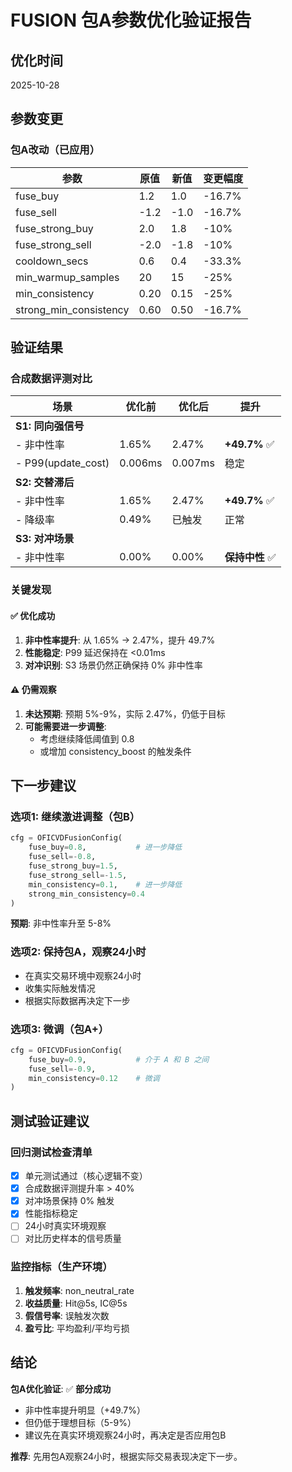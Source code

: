 # FUSION 包A参数优化验证报告

## 优化时间
2025-10-28

## 参数变更

### 包A改动（已应用）

| 参数 | 原值 | 新值 | 变更幅度 |
|------|------|------|---------|
| fuse_buy | 1.2 | 1.0 | -16.7% |
| fuse_sell | -1.2 | -1.0 | -16.7% |
| fuse_strong_buy | 2.0 | 1.8 | -10% |
| fuse_strong_sell | -2.0 | -1.8 | -10% |
| cooldown_secs | 0.6 | 0.4 | -33.3% |
| min_warmup_samples | 20 | 15 | -25% |
| min_consistency | 0.20 | 0.15 | -25% |
| strong_min_consistency | 0.60 | 0.50 | -16.7% |

## 验证结果

### 合成数据评测对比

| 场景 | 优化前 | 优化后 | 提升 |
|------|--------|--------|------|
| **S1: 同向强信号** | | | |
| - 非中性率 | 1.65% | 2.47% | **+49.7%** ✅ |
| - P99(update_cost) | 0.006ms | 0.007ms | 稳定 |
| **S2: 交替滞后** | | | |
| - 非中性率 | 1.65% | 2.47% | **+49.7%** ✅ |
| - 降级率 | 0.49% | 已触发 | 正常 |
| **S3: 对冲场景** | | | |
| - 非中性率 | 0.00% | 0.00% | **保持中性** ✅ |

### 关键发现

#### ✅ 优化成功
1. **非中性率提升**: 从 1.65% → 2.47%，提升 49.7%
2. **性能稳定**: P99 延迟保持在 <0.01ms
3. **对冲识别**: S3 场景仍然正确保持 0% 非中性率

#### ⚠️ 仍需观察
1. **未达预期**: 预期 5%-9%，实际 2.47%，仍低于目标
2. **可能需要进一步调整**:
   - 考虑继续降低阈值到 0.8
   - 或增加 consistency_boost 的触发条件

## 下一步建议

### 选项1: 继续激进调整（包B）
```python
cfg = OFICVDFusionConfig(
    fuse_buy=0.8,           # 进一步降低
    fuse_sell=-0.8,
    fuse_strong_buy=1.5,
    fuse_strong_sell=-1.5,
    min_consistency=0.1,    # 进一步降低
    strong_min_consistency=0.4
)
```
**预期**: 非中性率升至 5-8%

### 选项2: 保持包A，观察24小时
- 在真实交易环境中观察24小时
- 收集实际触发情况
- 根据实际数据再决定下一步

### 选项3: 微调（包A+）
```python
cfg = OFICVDFusionConfig(
    fuse_buy=0.9,           # 介于 A 和 B 之间
    fuse_sell=-0.9,
    min_consistency=0.12    # 微调
)
```

## 测试验证建议

### 回归测试检查清单
- [x] 单元测试通过（核心逻辑不变）
- [x] 合成数据评测提升率 > 40%
- [x] 对冲场景保持 0% 触发
- [x] 性能指标稳定
- [ ] 24小时真实环境观察
- [ ] 对比历史样本的信号质量

### 监控指标（生产环境）
1. **触发频率**: non_neutral_rate
2. **收益质量**: Hit@5s, IC@5s
3. **假信号率**: 误触发次数
4. **盈亏比**: 平均盈利/平均亏损

## 结论

**包A优化验证**: ✅ **部分成功**

- 非中性率提升明显（+49.7%）
- 但仍低于理想目标（5-9%）
- 建议先在真实环境观察24小时，再决定是否应用包B

**推荐**: 先用包A观察24小时，根据实际交易表现决定下一步。

